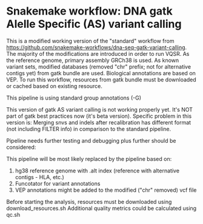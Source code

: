 # Snakemake workflow: DNA gatk Alelle Specific (AS) variant calling

This is a modified working version of the "standard" workflow from https://github.com/snakemake-workflows/dna-seq-gatk-variant-calling.
The majority of the modifications are introduced in order to run VQSR.
As the reference genome, primary assembly GRCh38 is used.
As known variant sets, modified databases (removed "chr" prefix; not for alternative contigs yet) from gatk bundle are used.
Biological annotations are based on VEP.
To run this workflow, resources from gatk bundle must be downloaded or cached based on existing resource.

This pipeline is using standard group annotations (-G)

This version of gatk AS variant calling is not working properly yet. It's NOT part of gatk best practices now (it's beta version).
Specific problem in this version is: 
Merging snvs and indels after recalibration has different format (not including FILTER info) in comparison to the standard pipeline.

Pipeline needs further testing and debugging plus further should be considered:

This pipeline will be most likely replaced by the pipeline based on:
1) hg38 reference genome with .alt index (reference with alternative contigs - HLA, etc.)
2) Funcotator for variant annotations
3) VEP annotations might be added to the modified ("chr" removed) vcf file


Before starting the analysis, resources must be downloaded using download_resources.sh
Additional quality metrics could be calculated using qc.sh
